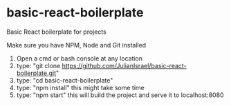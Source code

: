 # basic-react-boilerplate
Basic React boilerplate for projects

Make sure you have NPM, Node and Git installed 
 1. Open a cmd or bash console at any location 
 2. type: "git clone https://github.com/JulianIsrael/basic-react-boilerplate.git" 
 3. type: "cd basic-react-boilerplate" 
 4. type: "npm install" this might take some time 
 5. type: "npm start" this will build the project and serve it to localhost:8080
